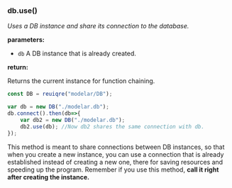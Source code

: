 ### db.use()

*Uses a DB instance and share its connection to the database.*

**parameters:**

- `db` A DB instance that is already created.

**return:**

Returns the current instance for function chaining.

```javascript
const DB = reuiqre("modelar/DB");

var db = new DB("./modelar.db");
db.connect().then(db=>{
    var db2 = new DB("./modelar.db");
    db2.use(db); //Now db2 shares the same connection with db.
});
```

This method is meant to share connections between DB instances, so that when 
you create a new instance, you can use a connection that is already 
established instead of creating a new one, there for saving resources and 
speeding up the program. Remember if you use this method, **call it right** 
**after creating the instance.**